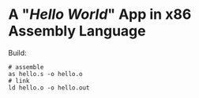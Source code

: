 # A "_Hello World_" App in x86 Assembly Language

Build:
```
# assemble
as hello.s -o hello.o
# link
ld hello.o -o hello.out
```
